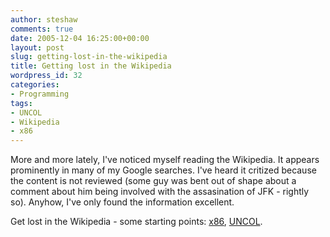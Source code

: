 ```yaml
---
author: steshaw
comments: true
date: 2005-12-04 16:25:00+00:00
layout: post
slug: getting-lost-in-the-wikipedia
title: Getting lost in the Wikipedia
wordpress_id: 32
categories:
- Programming
tags:
- UNCOL
- Wikipedia
- x86
---
```


More and more lately, I've noticed myself reading the Wikipedia. It appears prominently in many of my Google searches. I've heard it critized because the content is not reviewed (some guy was bent out of shape about a comment about him being involved with the assasination of JFK - rightly so). Anyhow, I've only found the information excellent.

Get lost in the Wikipedia - some starting points: [x86](http://en.wikipedia.org/wiki/X86), [UNCOL](http://en.wikipedia.org/wiki/UNCOL).
